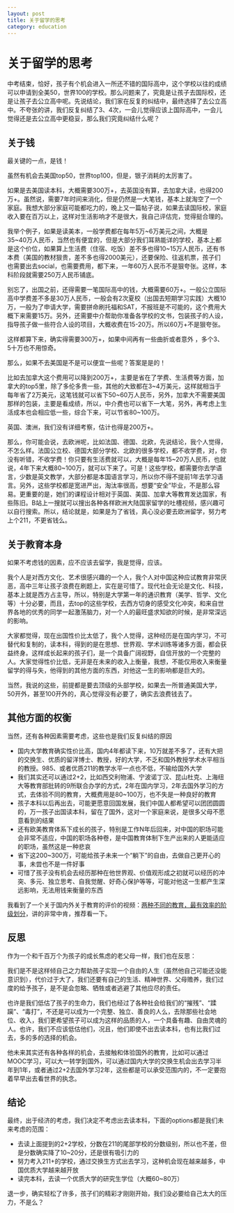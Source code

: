 ```yaml
---
layout: post
title: 关于留学的思考
category: education
---
```


# 关于留学的思考

中考结束，恰好，孩子有个机会进入一所还不错的国际高中，这个学校以往的成绩可以申请到全美50，世界100的学校。那么问题来了，究竟是让孩子去国际校，还是让孩子去公立高中呢。先说结论，我们家在反复的纠结中，最终选择了去公立高中。不夸张的讲，我们反复纠结了3、4次，一会儿觉得应该上国际高中，一会儿觉得还是去公立高中更稳妥，那么我们究竟纠结什么呢？

## 关于钱

最关键的一点，是钱！

虽然有机会去美国top50，世界top100，但是，银子消耗的太厉害了。

如果是去美国读本科，大概需要300万+，去英国没有算，去加拿大读，也得200万+。虽然说，需要7年时间来消化，但是仍然是一大笔钱，基本上就淘空了一个家庭。我想大部分家庭可能都吃力的，晚上又一篇帖子说，如果去读国际校，家庭收入要在百万以上，这样对生活影响才不是很大，我自己评估完，觉得挺合理的。

我举个例子，如果是读美本，一般学费都在每年5万~6万美元之间，大概是35~40万人民币，当然也有便宜的，但是大部分我们耳熟能详的学校，基本上都是这个价位，如果算上生活费（住宿、吃饭）差不多也得10~15万人民币，还有书本费（美国的教材狠贵，差不多也得2000美元），还要保险、往返机票，孩子们也需要出去social，也需要费用，都下来，一年60万人民币不是狠夸张。这样，本科阶段就需要250万人民币铺底。

别忘了，出国之前，还得需要一笔国际高中的钱，大概需要60万+。一般公立国际高中学费差不多是30万人民币，一般会有2次夏校（出国去短期学习实践）大概10万，一般为了申请大学，需要拼命刷托福和SAT，不报班是不可能的，这个费用大概下来需要15万。另外，还需要中介帮助你准备各学校的文书，包装孩子的人设，指导孩子做一些符合人设的项目，大概收费在15-20万。所以60万+不是狠夸张。

这样都算下来，确实得需要300万+，如果中间再有一些曲折或者意外 ，多个3、5十万也不用惊奇。

那么，如果不去美国是不是可以便宜一些呢？答案是是的！

比如去加拿大这个费用可以降到200万+，主要是省在了学费、生活费等方面，加拿大的top5里，除了多伦多贵一些，其他的大致都在3~4万美元，这样就相当于每年省了2万美元，这笔钱就可以省下50~60万人民币，另外，加拿大不需要美国那样的包装，主要是看成绩，所以，中介费也可以省下一大笔，另外，再考虑上生活成本也会相应低一些，综合下来，可以节省80~100万。

英国、澳洲，我们没有详细考察，估计也得是200万+。

那么，你可能会说，去欧洲呢，比如法国、德国、北欧，先说结论，我个人觉得，不怎么样。法国公立校、德国大部分学校、北欧的很多学校，都不收学费，对，你没有听错，不收学费！你只要有生活费就可以，大概是每年15~20万人民币，也就说，4年下来大概80~100万，就可以下来了。可是！这些学校，都需要你去学语言，少数是英文教学，大部分都是本国语言学习，所以你不得不提前1年去学习语言。另外，这些学校都是宽进严出，淘汰率很高，想要“安全”毕业，不是那么容易。更重要的是，她们的课程设计相对于英国、美国、加拿大等教育发达国家，有些陈旧。B站上一搜就可以搜出各种各样欧洲大陆国家留学的吐槽视频，感兴趣可以自行搜索。所以，结论就是，如果是为了省钱，真心没必要去欧洲留学，努力考上个211，不更省钱么。

## 关于教育本身

如果不考虑钱的因素，应不应该去留学，我是觉得，应该。

我个人是对西方文化、艺术很感兴趣的一个人，我个人对中国这种应试教育非常厌恶，高中三年让孩子浪费在刷题上，实在是可惜了。现代社会无论是文化、科技，基本上就是西方占主导，所以，特别是大学第一年的通识教育（美学、哲学、文化等）十分必要，而且，去top的这些学校，去西方切身的感受文化冲突，和来自世界各地的优秀的同学一起激荡脑力，对一个人的最旺盛求知欲的时候，是非常深远的影响。

大家都觉得，现在出国性价比太低了，我个人觉得，这种经历是在国内学习，不可替代和复制的，读本科，得到的是在思想、世界观、学术训练等诸多方面，都会获益终身。这样成长起来的孩子们，是一个具备广阔视野，自信开放的一个完整的人。大家觉得性价比低，无非是在未来的收入上衡量，我想，不能仅用收入来衡量留学的得与失，他得到的其他方面的东西，对他这一生的影响都是巨大的。

当然，我说的这些，前提都是要去顶级的头部学校，如果去一所普通美国大学，50开外，甚至100开外的，真心觉得没有必要了，确实去浪费钱去了。

## 其他方面的权衡

当然，还有各种因素需要考虑，这些也是我们反复纠结的原因

- 国内大学教育确实性价比高，国内4年都读下来，10万就差不多了，还有大把的交换生、优质的留洋博士、教授，好的大学，不乏和国外教授学术水平相当的教授。985、或者优质211的教学水平一点也不低，不输给国外大学
- 我们其实还可以通过2+2，比如西交利物浦、宁波诺丁汉、昆山杜克、上海纽大等教育部批转的9所联合办学的方式，2年在国内学习，2年去国外学习的方式，去体验不同的教育，大概费用是80~100万，也不失是一种良好的教育
- 孩子本科以后再出去，可能更愿意回国发展，我们中国人都希望可以团团圆圆的，万一孩子出国读本科，留在了国外，这对一个家庭来说，是很多父母不愿意看到的结果
- 还有欧美教育体系下成长的孩子，特别是工作N年后回来，对中国的职场可能会非常不适应，中国的职场各种卷，是中国教育体制下生产出来的人更能适应的职场，虽然这是一种悲哀
- 省下这200~300万，可能给孩子未来一个“躺下”的自由，去做自己更开心的事，未尝也不是一件好事
- 可惜了孩子没有机会去经历那种在他世界观、价值观形成之初就可以经历的冲突、多元、独立思考、自我觉醒、好奇心保护等等，可能对他这一生都产生深远影响，无法用钱来衡量的东西

我看到了一个关于国内外关于教育的评价的视频：[两种不同的教育，最有效率的阶级划分](https://www.youtube.com/watch?v=p291o7r1Qis&ab_channel=%E5%B0%8F%E5%B2%9B%E5%A4%A7%E6%B5%AA%E5%90%B9-%E9%9D%9E%E6%AD%A3%E7%BB%8F%E6%94%BF%E7%BB%8F%E9%A2%91%E9%81%93)，讲的非常中肯，推荐看一下。

## 反思

作为一个和千百万个为孩子的成长焦虑的老父母一样，我们也在反思：

我们是不是这样倾自己之力帮助孩子实现一个自由的人生（虽然他自己可能还没能意识到），代价过于大了，我们还要有自己的生活、精神世界、父母赡养，我们过度的给予孩子，是不是会忽略、牺牲或者逃避了其他应尽的责任。

也许是我们低估了孩子的生命力，我们也经过了各种社会给我们的“摧残”、“蹂躏”、“毒打”，不还是可以成为一个完整、独立、善良的人么，去除那些社会地位、收入，我们更希望孩子可以成为这样的品质的人，一个具备有趣、自由灵魂的人。也许，我们不应该低估他们，况且，他们即使不出去读本科，也有比我们过去，多的多的选择的机会。

他未来其实还有各种各样的机会，去接触和体验国外的教育，比如可以通过MOOC学习，可以大一转学到国外，可以通过国内大学的交换生机会出去学习半年到1年，或者通过2+2去国外学习2年，这些都是可以承受范围内的，不一定要抱着早早出去看世界的执念。

## 结论

最终，出于经济的考虑，我们决定不考虑出去读本科，下面的options都是我们未来考虑的范围：

- 去读上面提到的2+2学校，分数在211的尾部学校的分数级别，所以也不差，但是分数确实降了10~20分，还是很有吸引力的
- 努力考入211+的学校，通过交换生方式出去学习，这种机会现在越来越多，中国优质大学越来越开放
- 读完本科，去读一个优质大学的研究生学位（大概60~80万）

退一步，确实轻松了许多，孩子们的精彩才刚刚开始，我们没必要给自己太大的压力，不是么？